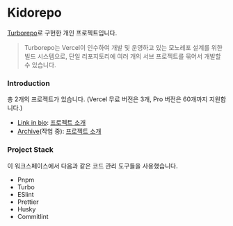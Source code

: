 # Kidorepo

[Turborepo](https://turbo.build/repo)로 구현한 개인 프로젝트입니다.

> Turborepo는 Vercel이 인수하여 개발 및 운영하고 있는 모노레포 설계를 위한 빌드 시스템으로, 단일 리포지토리에 여러 개의 서브 프로젝트를 묶어서 개발할 수 있습니다.

### Introduction

총 2개의 프로젝트가 있습니다. (Vercel 무료 버전은 3개, Pro 버전은 60개까지 지원합니다.)

- [Link in bio](https://kidow.me): [프로젝트 소개](https://github.com/kidow/kidorepo/blob/main/apps/link-in-bio/README.md)
- [Archive](https://archive.kidow.me)(작업 중): [프로젝트 소개](https://github.com/kidow/kidorepo/blob/main/apps/archive/README.md)

### Project Stack

이 워크스페이스에서 다음과 같은 코드 관리 도구들을 사용했습니다.

- Pnpm
- Turbo
- ESlint
- Prettier
- Husky
- Commitlint

